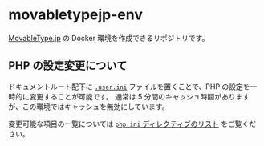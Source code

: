 movabletypejp-env
===

[MovableType.jp](https://www.movabletype.jp/) の Docker 環境を作成できるリポジトリです。

## PHP の設定変更について

ドキュメントルート配下に
[`.user.ini`](https://www.php.net/manual/ja/configuration.file.per-user.php)
ファイルを置くことで、PHP の設定を一時的に変更することが可能です。
通常は 5 分間のキャッシュ時間がありますが、この環境ではキャッシュを無効にしています。

変更可能な項目の一覧については
[`php.ini` ディレクティブのリスト](https://www.php.net/manual/ja/ini.list.php)
をご覧ください。
